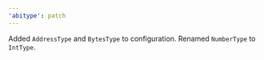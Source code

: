 ```yaml
---
'abitype': patch
---
```


Added `AddressType` and `BytesType` to configuration. Renamed `NumberType` to `IntType`.
